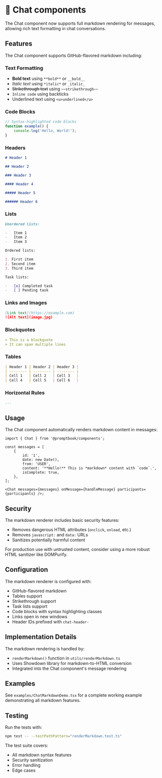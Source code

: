 # 💬 Chat components

<!-- TODO: !!!! Remove READMEs alongsite components or make some system for it in the previews -->

The Chat component now supports full markdown rendering for messages, allowing rich text formatting in chat conversations.

## Features

The Chat component supports GitHub-flavored markdown including:

### Text Formatting

-   **Bold text** using `**bold**` or `__bold__`
-   _Italic text_ using `*italic*` or `_italic_`
-   ~~Strikethrough text~~ using `~~strikethrough~~`
-   `Inline code` using backticks
-   Underlined text using `<u>underlined</u>`

### Code Blocks

```javascript
// Syntax-highlighted code blocks
function example() {
    console.log('Hello, World!');
}
```

### Headers

```markdown
# Header 1

## Header 2

### Header 3

#### Header 4

##### Header 5

###### Header 6
```

### Lists

```markdown
Unordered lists:

-   Item 1
-   Item 2
-   Item 3

Ordered lists:

1. First item
2. Second item
3. Third item

Task lists:

-   [x] Completed task
-   [ ] Pending task
```

### Links and Images

```markdown
[Link text](https://example.com)
![Alt text](image.jpg)
```

### Blockquotes

```markdown
> This is a blockquote
> It can span multiple lines
```

### Tables

```markdown
| Header 1 | Header 2 | Header 3 |
| -------- | -------- | -------- |
| Cell 1   | Cell 2   | Cell 3   |
| Cell 4   | Cell 5   | Cell 6   |
```

### Horizontal Rules

```markdown
---
```

## Usage

The Chat component automatically renders markdown content in messages:

```tsx
import { Chat } from '@promptbook/components';

const messages = [
    {
        id: '1',
        date: new Date(),
        from: 'USER',
        content: '**Hello!** This is *markdown* content with `code`.',
        isComplete: true,
    },
];

<Chat messages={messages} onMessage={handleMessage} participants={participants} />;
```

## Security

The markdown renderer includes basic security features:

-   Removes dangerous HTML attributes (`onclick`, `onload`, etc.)
-   Removes `javascript:` and `data:` URLs
-   Sanitizes potentially harmful content

For production use with untrusted content, consider using a more robust HTML sanitizer like DOMPurify.

## Configuration

The markdown renderer is configured with:

-   GitHub-flavored markdown
-   Tables support
-   Strikethrough support
-   Task lists support
-   Code blocks with syntax highlighting classes
-   Links open in new windows
-   Header IDs prefixed with `chat-header-`

## Implementation Details

The markdown rendering is handled by:

-   `renderMarkdown()` function in `utils/renderMarkdown.ts`
-   Uses Showdown library for markdown-to-HTML conversion
-   Integrated into the Chat component's message rendering

## Examples

See `examples/ChatMarkdownDemo.tsx` for a complete working example demonstrating all markdown features.

## Testing

Run the tests with:

```bash
npm test -- --testPathPattern="renderMarkdown.test.ts"
```

The test suite covers:

-   All markdown syntax features
-   Security sanitization
-   Error handling
-   Edge cases
